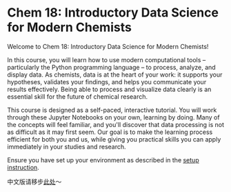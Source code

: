 # Chem 18: Introductory Data Science for Modern Chemists

Welcome to Chem 18: Introductory Data Science for Modern Chemists!

In this course, you will learn how to use modern computational tools – particularly the Python programming language – to process, analyze, and display data. As chemists, data is at the heart of your work: it supports your hypotheses, validates your findings, and helps you communicate your results effectively. Being able to process and visualize data clearly is an essential skill for the future of chemical research.

This course is designed as a self-paced, interactive tutorial. You will work through these Jupyter Notebooks on your own, learning by doing. Many of the concepts will feel familiar, and you'll discover that data processing is not as difficult as it may first seem. Our goal is to make the learning process efficient for both you and us, while giving you practical skills you can apply immediately in your studies and research.

Ensure you have set up your environment as described in the [setup instruction](Setup%20Instruction.md).

中文版请移步[此处](https://github.com/Lastoria-Royal-College-of-Science/Chem-18/tree/main/L10n/Chinese)～
